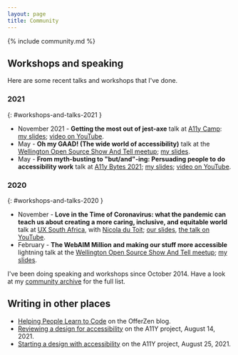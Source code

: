 ```yaml
---
layout: page
title: Community
---
```


{% include community.md %}

## Workshops and speaking

Here are some recent talks and workshops that I've done.

### 2021

{: #workshops-and-talks-2021 }

- November 2021 - **Getting the most out of jest-axe** talk at [A11y Camp](https://a11ycamp.org.au/schedule-2021/): [my slides](https://speakerdeck.com/stevebarnett/getting-the-most-out-of-jest-axe); [video on YouTube](https://youtu.be/GpNAfvhadIo).
- May - **Oh my GAAD! (The wide world of accessibility)** talk at the [Wellington Open Source Show And Tell meetup](https://www.meetup.com/WOSSAT/events/278074181/); [my slides](https://speakerdeck.com/stevebarnett/oh-my-gaad-the-wide-world-of-accessibility).
- May - **From myth-busting to "but/and"-ing: Persuading people to do accessibility work** talk at [A11y Bytes 2021](https://a11ybytes.org/bytes-2021/); [my slides](https://speakerdeck.com/stevebarnett/and-ing-persuading-people-to-do-accessibility-work); [video on YouTube](https://www.youtube.com/watch?v=lioeqgOopa0).

### 2020

{: #workshops-and-talks-2020 }

- November - **Love in the Time of Coronavirus: what the pandemic can teach us about creating a more caring, inclusive, and equitable world** talk at [UX South Africa](https://uxsouthafrica.com/), with [Nicola du Toit](http://nicoladutoit.com/); [our slides](https://speakerdeck.com/stevebarnett/love-in-the-time-of-coronavirus-what-the-pandemic-can-teach-us-about-creating-a-more-caring-inclusive-and-equitable-world), [the talk on YouTube](https://www.youtube.com/watch?v=PaAupzvrnI8).
- February - **The WebAIM Million and making our stuff more accessible** lightning talk at the [Wellington Open Source Show And Tell meetup](https://www.meetup.com/WOSSAT/events/267741635/); [my slides](https://speakerdeck.com/stevebarnett/the-webaim-million-and-making-our-stuff-more-accessible).

I've been doing speaking and workshops since October 2014. Have a look at my [community archive](/community-archive/) for the full list.

## Writing in other places

- [Helping People Learn to Code](https://www.offerzen.com/blog/helping-people-learn-to-code) on the OfferZen blog.
- [Reviewing a design for accessibility](https://www.a11yproject.com/posts/2021-08-14-reviewing-a-design-for-accessibility/) on the A11Y project, August 14, 2021.
- [Starting a design with accessibility](https://www.a11yproject.com/posts/2021-08-25-starting-a-design-with-accessibility/) on the A11Y project, August 25, 2021.
